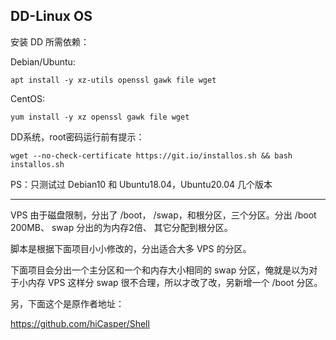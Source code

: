 ## DD-Linux OS

安装 DD 所需依赖：

Debian/Ubuntu:

`apt install -y xz-utils openssl gawk file wget`

CentOS:

`yum install -y xz openssl gawk file wget`

DD系统，root密码运行前有提示：

`wget --no-check-certificate https://git.io/installos.sh && bash installos.sh`

PS：只测试过 Debian10 和 Ubuntu18.04，Ubuntu20.04 几个版本

***

VPS 由于磁盘限制，分出了 /boot， /swap，和根分区，三个分区。分出 /boot 200MB、 swap 分出的为内存2倍、 其它分配到根分区。

脚本是根据下面项目小小修改的，分出适合大多 VPS 的分区。

下面项目会分出一个主分区和一个和内存大小相同的 swap 分区，俺就是以为对于小内存 VPS 这样分 swap 很不合理，所以才改了改，另新增一个 /boot 分区。

另，下面这个是原作者地址：

https://github.com/hiCasper/Shell
